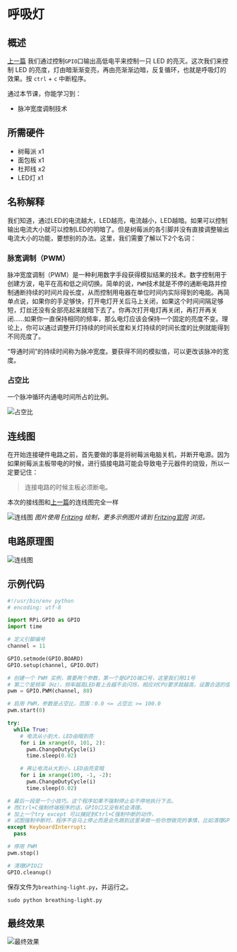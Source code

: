 # 呼吸灯

## 概述
[上一篇](../02blink) 我们通过控制`GPIO`口输出高低电平来控制一只 LED 的亮灭。这次我们来控制 LED 的亮度，灯由暗渐渐变亮，再由亮渐渐边暗，反复循环，也就是呼吸灯的效果。按 `ctrl` + `c` 中断程序。

通过本节课，你能学习到：
* 脉冲宽度调制技术

## 所需硬件
* 树莓派 x1
* 面包板 x1
* 杜邦线 x2
* LED灯 x1

## 名称解释
我们知道，通过LED的电流越大，LED越亮，电流越小，LED越暗。如果可以控制输出电流大小就可以控制LED的明暗了。但是树莓派的各引脚并没有直接调整输出电流大小的功能，要想别的办法。这里，我们需要了解以下2个名词：

### 脉宽调制（PWM）
脉冲宽度调制（PWM）是一种利用数字手段获得模拟结果的技术。数字控制用于创建方波，电平在高和低之间切换。简单的说，`PWM`技术就是不停的通断电路并控制通断持续的时间片段长度，从而控制用电器在单位时间内实际得到的电能。再简单点说，如果你的手足够快，打开电灯开关后马上关闭，如果这个时间间隔足够短，灯丝还没有全部亮起来就暗下去了。你再次打开电灯再关闭，再打开再关闭……如果你一直保持相同的频率，那么电灯应该会保持一个固定的亮度不变。理论上，你可以通过调整开灯持续的时间长度和关灯持续的时间长度的比例就能得到不同亮度了。

“导通时间”的持续时间称为脉冲宽度。要获得不同的模拟值，可以更改该脉冲的宽度。

### 占空比
一个脉冲循环内通电时间所占的比例。

![占空比](images/duty-cycle.png)

## 连线图
在开始连接硬件电路之前，首先要做的事是将树莓派电脑关机，并断开电源。因为如果树莓派主板带电的时候，进行插接电路可能会导致电子元器件的烧毁，所以一定要记住：
> 连接电路的时候主板必须断电。

本次的接线图和[上一篇](../02blink)的连线图完全一样

![连线图](../02blink/images/circuit_bb.png)
*图片使用 [Fritzing](http://www.fritzing.org/) 绘制，更多示例图片请到 [Fritzing官网](http://fritzing.org/projects/) 浏览。*

## 电路原理图
![连线图](../02blink/images/circuit_s.png)

## 示例代码
```python
#!/usr/bin/env python
# encoding: utf-8

import RPi.GPIO as GPIO
import time

# 定义引脚编号
channel = 11

GPIO.setmode(GPIO.BOARD)
GPIO.setup(channel, GPIO.OUT)

# 创建一个 PWM 实例，需要两个参数，第一个是GPIO端口号，这里我们用11号
# 第二个是频率（Hz），频率越高LED看上去越不会闪烁，相应对CPU要求就越高，设置合适的值就可以
pwm = GPIO.PWM(channel, 80)

# 启用 PWM，参数是占空比，范围：0.0 <= 占空比 >= 100.0
pwm.start(0)

try:
  while True:
    # 电流从小到大，LED由暗到亮
    for i in xrange(0, 101, 2):
      pwm.ChangeDutyCycle(i)
      time.sleep(0.02)

    # 再让电流从大到小，LED由亮变暗
    for i in xrange(100, -1, -2):
      pwm.ChangeDutyCycle(i)
      time.sleep(0.02)

# 最后一段是一个小技巧。这个程序如果不强制停止会不停地执行下去。
# 而Ctrl+C强制终端程序的话，GPIO口又没有机会清理。
# 加上一个try except 可以捕捉到Ctrl+C强制中断的动作，
# 试图强制中断时，程序不会马上停止而是会先跳到这里来做一些你想做完的事情，比如清理GPIO口。
except KeyboardInterrupt:
  pass

# 停用 PWM
pwm.stop()

# 清理GPIO口
GPIO.cleanup()
```

保存文件为`breathing-light.py`，并运行之。
```
sudo python breathing-light.py
```

## 最终效果
![最终效果](images/object.gif)
